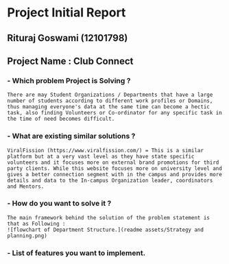 # Project Initial Report

## Rituraj Goswami (12101798)

## Project Name : Club Connect

###  - Which problem Project is Solving ?
    There are may Student Organizations / Departments that have a large number of students according to different work profiles or Domains, thus managing everyone's data at the same time can become a hectic task, also finding Volunteers or Co-ordinator for any specific task in the time of need becomes difficult. 

### - What are existing similar solutions ?
    ViralFission (https://www.viralfission.com/) = This is a similar platform but at a very vast level as they have state specific volunteers and it focuses more on external brand promotions for third party clients. While this website focuses more on university level and gives a better connection segment with in the campus and provides more details and data to the In-campus Organization leader, coordinators and Mentors.


### - How do you want to solve it ?
    The main framework behind the solution of the problem statement is that as Following :  
    ![flowchart of Department Structure.](readme assets/Strategy and planning.png)



### - List of features you want to implement.

